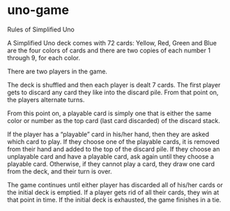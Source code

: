 # uno-game

Rules of Simplified Uno

A Simplified Uno deck comes with 72 cards: Yellow, Red, Green and Blue are the four colors of cards and there are two copies of each number 1 through 9, for each color.

There are two players in the game.

The deck is shuffled and then each player is dealt 7 cards. The first player gets to discard any card they like into the discard pile. From that point on, the players alternate turns.

From this point on, a playable card is simply one that is either the same color or number as the top card (last card discarded) of the discard stack.

If the player has a “playable” card in his/her hand, then they are asked which card to play. If they choose one of the playable cards, it is removed from their hand and added to the top of the discard pile. If they choose an unplayable card and have a playable card, ask again until they choose a playable card. Otherwise, if they cannot play a card, they draw one card from the deck, and their turn is over.

The game continues until either player has discarded all of his/her cards or the initial deck is emptied. If a player gets rid of all their cards, they win at that point in time. If the initial deck is exhausted, the game finishes in a tie.
